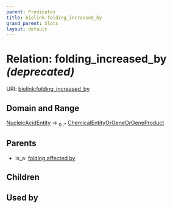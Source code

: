 ```yaml
---
parent: Predicates
title: biolink:folding_increased_by
grand_parent: Slots
layout: default
---
```


# Relation: folding_increased_by _(deprecated)_




URI: [biolink:folding_increased_by](https://w3id.org/biolink/vocab/folding_increased_by)

## Domain and Range

[NucleicAcidEntity](NucleicAcidEntity.md) ->  <sub>0..\*</sub> [ChemicalEntityOrGeneOrGeneProduct](ChemicalEntityOrGeneOrGeneProduct.md)

## Parents

 *  is_a: [folding affected by](folding_affected_by.md)

## Children


## Used by

